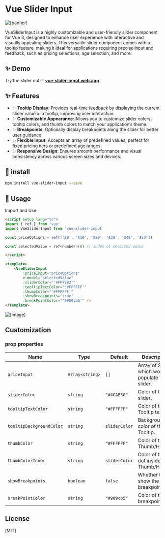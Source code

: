 # Vue Slider Input


![[banner]](https://i.ibb.co/CKTgxgt/vue-slider-input.png)


VueSliderInput is a highly customizable and user-friendly slider component for Vue 3, designed to enhance user experience with interactive and visually appealing sliders. This versatile slider component comes with a tooltip feature, making it ideal for applications requiring precise input and feedback, such as pricing selections, age selection, and more.

## ✨ Demo
Try the slider out! - **<a href="https://vue-slider-input.web.app/" target="_blank">vue-slider-input.web.app</a>**

## ✨ Features

- ✨ **Tooltip Display**: Provides real-time feedback by displaying the current slider value in a tooltip, improving user interaction.
- ✨ **Customizable Appearance**: Allows you to customize slider colors, tooltip colors, and thumb colors to match your application’s theme.
- ✨ **Breakpoints**: Optionally display breakpoints along the slider for better user guidance.
- ✨ **Flexible Input**: Accepts an array of predefined values, perfect for fixed pricing tiers or predefined age ranges.
- ✨ **Responsive Design**: Ensures smooth performance and visual consistency across various screen sizes and devices.



## 🎯 install

```bash
npm install vue-slider-input --save
```

## 🚀 Usage

Import and Use 
```html
<script setup lang="ts">
import { ref } from 'vue'
import VueSliderInput from 'vue-slider-input'

const priceOptions = ref(['$0', '$10', '$20', '$30', '$40', '$50'])

const selectedValue = ref<number>(0) // index of selected value

</script>

<template>
    <VueSliderInput 
        :priceInput="priceOptions" 
        v-model="selectedValue"
        :sliderColor="'#FF7582'" 
        :tooltipTextColor="'#FFFFFF'"
        :thumbColor="'#FFFFFF'"
        :showBreakpoints="true" 
        :breakPointColor="'#909cb5'" />
</template>
```
![[image]](https://i.ibb.co/VNW9jjG/vue-input-slider-demo.png)

## Customization
### prop properties

| Name | Type | Default | Description |
| --- | --- | --- | --- |
| `priceInput` | `Array<string>` | `[]` | Array of String which would populate the slider. |
| `sliderColor` | `string` | `"#4CAF50"` | Color of the slider. |
| `tooltipTextColor` | `string` | `"#FFFFFF"` | Color of the Tooltip text. |
| `tooltipBackgroundColor` | `string` | `sliderColor` | Background color of the Tooltip. |
| `thumbColor` | `string` | `"#FFFFFF"` | Color of the Thumb/Handle. |
| `thumbColorInner` | `string` | `sliderColor` | Color of the dot inside the Thumb/Handle. |
| `showBreakpoints` | `boolean` | `false` | Whether to show the breakpoints. |
| `breakPointColor` | `string` | `"#909cb5"` | Color of the breakpoints. |


## License

[MIT]